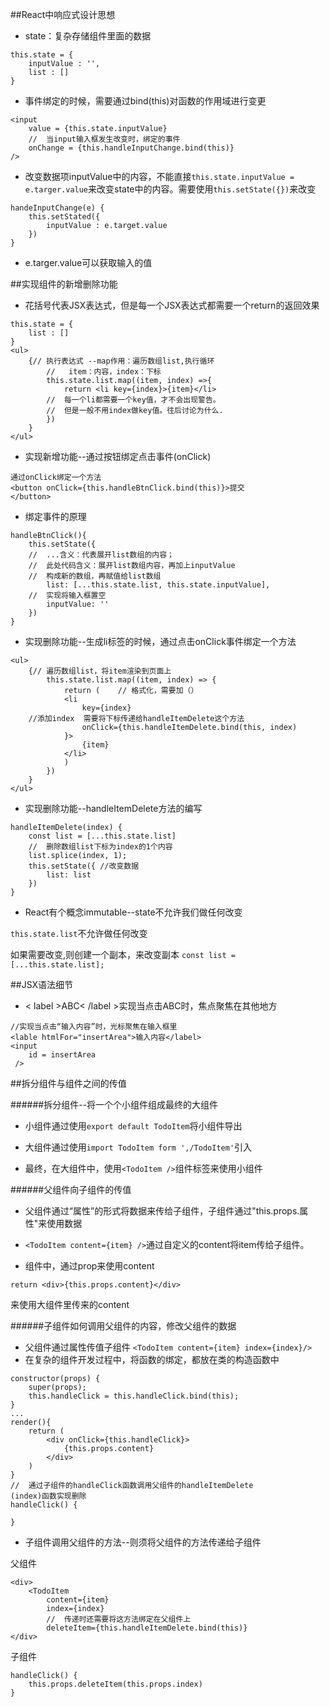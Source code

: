 ##React中响应式设计思想
- state：复杂存储组件里面的数据

```
this.state = {
	inputValue : '',
	list : []
}
```
- 事件绑定的时候，需要通过bind(this)对函数的作用域进行变更

```
<input
	value = {this.state.inputValue}
	//  当input输入框发生改变时，绑定的事件
	onChange = {this.handleInputChange.bind(this)}
/>
```
- 改变数据项inputValue中的内容，不能直接`this.state.inputValue = e.targer.value`来改变state中的内容。需要使用`this.setState({})`来改变

```
handeInputChange(e) {
	this.setStated({
		inputValue : e.target.value
	})
}
```
- e.targer.value可以获取输入的值

##实现组件的新增删除功能
- 花括号代表JSX表达式，但是每一个JSX表达式都需要一个return的返回效果

```
this.state = {
	list : []
}
<ul>
	{// 执行表达式 --map作用：遍历数组list,执行循环
		// 	 item：内容，index：下标
		this.state.list.map((item, index) =>{
			return <li key={index}>{item}</li>
		//	每一个li都需要一个key值，才不会出现警告。
		//  但是一般不用index做key值。往后讨论为什么.
		})
	}
</ul>
```
- 实现新增功能--通过按钮绑定点击事件(onClick)

```
通过onClick绑定一个方法
<button onClick={this.handleBtnClick.bind(this)}>提交
</button>
```
- 绑定事件的原理

```
handleBtnClick(){
	this.setState({
	//	...含义：代表展开list数组的内容；
	//	此处代码含义：展开list数组内容，再加上inputValue
	//	构成新的数组，再赋值给list数组
		list: [...this.state.list, this.state.inputValue],
	//	实现将输入框置空
		inputValue: ''
	})
}
```
- 实现删除功能--生成li标签的时候，通过点击onClick事件绑定一个方法

```
<ul>
	{//	遍历数组list，将item渲染到页面上
		this.state.list.map((item, index) => {
			return (	// 格式化，需要加（）
			<li 
				key={index} 		
	//添加index  需要将下标传递给handleItemDelete这个方法			
				onClick={this.handleItemDelete.bind(this, index)	
			}>
				{item}
			</li>
			)
		})
	}
</ul>
``` 
- 实现删除功能--handleItemDelete方法的编写

```
handleItemDelete(index) {
	const list = [...this.state.list]
	//	删除数组list下标为index的1个内容
	list.splice(index, 1);
	this.setState({	//改变数据
		list: list
	})
}
```

- React有个概念immutable--state不允许我们做任何改变

`this.state.list`不允许做任何改变

如果需要改变,则创建一个副本，来改变副本
`const list = [...this.state.list];`

##JSX语法细节

- < label >ABC< /label >实现当点击ABC时，焦点聚焦在其他地方

``` 
//实现当点击“输入内容”时，光标聚焦在输入框里
<lable htmlFor="insertArea">输入内容</label>
<input
	id = insertArea
 />
```

##拆分组件与组件之间的传值

######拆分组件--将一个个小组件组成最终的大组件

- 小组件通过使用`export default TodoItem`将小组件导出

- 大组件通过使用`import TodoItem form ',/TodoItem'`引入

- 最终，在大组件中，使用`<TodoItem />`组件标签来使用小组件

######父组件向子组件的传值
- 父组件通过“属性”的形式将数据来传给子组件，子组件通过"this.props.属性"来使用数据

- `<TodoItem content={item} />`通过自定义的content将item传给子组件。

- 组件中，通过prop来使用content

```
return <div>{this.props.content}</div>
```
来使用大组件里传来的content

######子组件如何调用父组件的内容，修改父组件的数据
- 父组件通过属性传值子组件
`<TodoItem content={item} index={index}/>`
- 在复杂的组件开发过程中，将函数的绑定，都放在类的构造函数中

```
constructor(props) {
	super(props);
	this.handleClick = this.handleClick.bind(this);
}
...
render(){
	return (
		<div onClick={this.handleClick}>
			{this.props.content}
		</div>
	)
}
//	通过子组件的handleClick函数调用父组件的handleItemDelete
(index)函数实现删除
handleClick() {
	
}

```
- 子组件调用父组件的方法--则须将父组件的方法传递给子组件

父组件

```
<div>
	<TodoItem
		content={item}
		index={index}
		//	传递时还需要将这方法绑定在父组件上
		deleteItem={this.handleItemDelete.bind(this)}
</div>
```
子组件

```
handleClick() {
	this.props.deleteItem(this.props.index)
}
```
